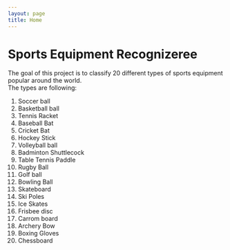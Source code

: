 ```yaml
---
layout: page
title: Home
---
```



# Sports Equipment Recognizeree
The goal of this project is to classify 20 different types of sports equipment popular around the world. <br/> The types are following: <br/>
1.  Soccer ball
2.  Basketball ball
3.  Tennis Racket
4.  Baseball Bat
5.  Cricket Bat
6.  Hockey Stick
7.  Volleyball ball
8.  Badminton Shuttlecock
9.  Table Tennis Paddle
10.  Rugby Ball
11. Golf ball
12. Bowling Ball
13. Skateboard
14. Ski Poles
15. Ice Skates
16. Frisbee disc
17. Carrom board
18. Archery Bow
19. Boxing Gloves
20. Chessboard